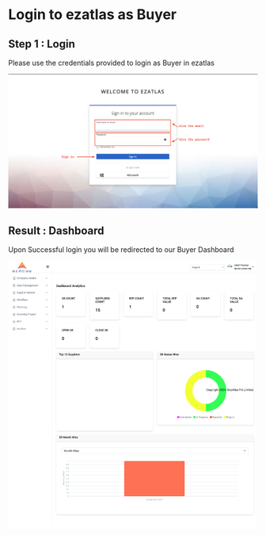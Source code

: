 # **Login to ezatlas as Buyer**

## Step 1 : Login
Please use the credentials provided to login as Buyer in ezatlas

![Intro](../images/login.png)

## Result : Dashboard
Upon Successful login you will be redirected to our Buyer Dashboard

![Intro](../images/dashboard.png)
